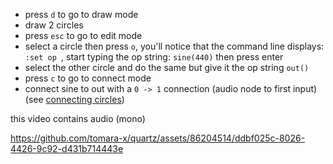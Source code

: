 - press `d` to go to draw mode
- draw 2 circles
- press `esc` to go to edit mode 
- select a circle then press `o`, you'll notice that the command line displays: `:set op `, start typing the op string: `sine(440)` then press enter
- select the other circle and do the same but give it the op string `out()` 
- press `c` to go to connect mode
- connect sine to out with a `0 -> 1` connection (audio node to first input) (see [connecting circles](connecting_circles.md))

this video contains audio (mono)

https://github.com/tomara-x/quartz/assets/86204514/ddbf025c-8026-4426-9c92-d431b714443e

